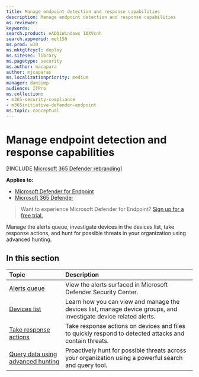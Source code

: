 ```yaml
---
title: Manage endpoint detection and response capabilities
description: Manage endpoint detection and response capabilities
ms.reviewer: 
keywords: 
search.product: eADQiWindows 10XVcnh
search.appverid: met150
ms.prod: w10
ms.mktglfcycl: deploy
ms.sitesec: library
ms.pagetype: security
ms.author: macapara
author: mjcaparas
ms.localizationpriority: medium
manager: dansimp
audience: ITPro
ms.collection: 
- m365-security-compliance 
- m365initiative-defender-endpoint 
ms.topic: conceptual
---
```


# Manage endpoint detection and response capabilities

[!INCLUDE [Microsoft 365 Defender rebranding](../../includes/microsoft-defender.md)]

**Applies to:**
- [Microsoft Defender for Endpoint](https://go.microsoft.com/fwlink/p/?linkid=2146631)
- [Microsoft 365 Defender](https://go.microsoft.com/fwlink/?linkid=2118804)

> Want to experience Microsoft Defender for Endpoint? [Sign up for a free trial.](https://www.microsoft.com/microsoft-365/windows/microsoft-defender-atp?ocid=docs-wdatp-exposedapis-abovefoldlink)

Manage the alerts queue, investigate devices in the devices list, take response actions, and hunt for possible threats in your organization using advanced hunting.


## In this section
Topic | Description 
:---|:---
[Alerts queue](alerts-queue-endpoint-detection-response.md)| View the alerts surfaced in Microsoft Defender Security Center.
[Devices list](machines-view-overview.md) | Learn how you can view and manage the devices list, manage device groups, and investigate device related alerts. 
[Take response actions](response-actions.md)| Take response actions on devices and files to quickly respond to detected attacks and contain threats.
[Query data using advanced hunting](advanced-hunting-query-language.md)| Proactively hunt for possible threats across your organization using a powerful search and query tool.
